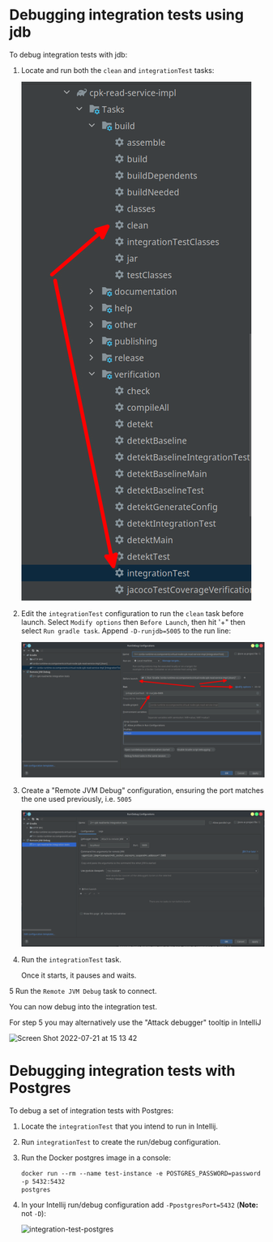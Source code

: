 # Debugging integration tests using jdb

To debug integration tests with jdb:

1. Locate and run both the `clean` and `integrationTest` tasks:

   ![gradle](./images/debugging-gradle.png)

2. Edit the `integrationTest` configuration to run the `clean` task before launch. Select `Modify options` then `Before Launch`, then hit '+" then select `Run gradle task`. Append `-D-runjdb=5005` to the run line:

   ![config1](./images/debugging-config1.png)

3. Create a "Remote JVM Debug" configuration, ensuring the port matches the one used
previously, i.e. `5005`

   ![jvmdbg](./images/debugging-config2.png)

4. Run the `integrationTest` task. 
   
   Once it starts, it pauses and waits.

5 Run the `Remote JVM Debug` task to connect. 

   You can now debug into the integration test.

For step 5 you may alternatively use the "Attack debugger" tooltip in IntelliJ

![Screen Shot 2022-07-21 at 15 13 42](https://user-images.githubusercontent.com/266672/180235889-d23153ee-52ed-4376-ac18-32265daf6e33.png)


# Debugging integration tests with Postgres

To debug a set of integration tests with Postgres:

1. Locate the `integrationTest` that you intend to run in Intellij.

2. Run `integrationTest` to create the run/debug configuration.

3. Run the Docker postgres image in a console:

   ```shell
   docker run --rm --name test-instance -e POSTGRES_PASSWORD=password -p 5432:5432 
   postgres
   ```

4. In your Intellij run/debug configuration add `-PpostgresPort=5432`  (**Note:** not `-D`):

   ![integration-test-postgres](https://user-images.githubusercontent.com/1275154/154064168-30e567ea-dd1e-49cb-ba7e-2c40164b3344.png)
